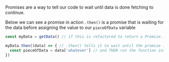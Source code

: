 Promises are a way to tell our code to wait until data is done fetching to continue.

Below we can see a promise in action `.then()` is a promise that is waiting for the data before assigning the value to our `pieceOfData` variable

```javascript
const myData = getData() // if this is refactored to return a Promise...

myData.then((data) => { // .then() tells it to wait until the promise is resolved
  const pieceOfData = data['whatever'] // and THEN run the function inside
})
```